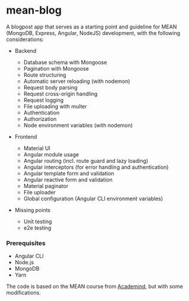 # mean-blog
A blogpost app that serves as a starting point and guideline for MEAN (MongoDB, Express, Angular, NodeJS) development, with the following considerations:

- Backend
 	* Database schema with Mongoose	
 	* Pagination with Mongoose
	* Route structuring 
	* Automatic server reloading (with nodemon)
	* Request body parsing
	* Request cross-origin handling
	* Request logging
	* File uploading with multer
	* Authentication
	* Authorization
	* Node environment variables (with nodemon)

- Frontend
	* Material UI
	* Angular module usage
	* Angular routing (incl. route guard and lazy loading)
	* Angular interceptors (for error handling and authentication)
	* Angular template form and validation
	* Angular reactive form and validation
	* Material paginator
	* File uploader
	* Global configuration (Angular CLI environment variables)
	
- Missing points
	* Unit testing
	* e2e testing

	
### Prerequisites
* Angular CLI
* Node.js
* MongoDB
* Yarn


The code is based on the MEAN course from [Academind](https://www.youtube.com/channel/UCSJbGtTlrDami-tDGPUV9-w/featured), but with some modifications.

